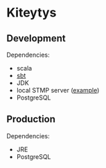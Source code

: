 # Kiteytys

## Development
Dependencies:
- scala
- [sbt](http://www.scala-sbt.org/)
- JDK
- local STMP server ([example](https://djfarrelly.github.io/MailDev/))
- PostgreSQL

## Production
Dependencies:
- JRE
- PostgreSQL
